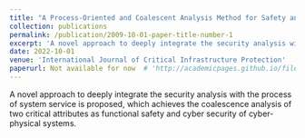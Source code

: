 ```yaml
---
title: "A Process-Oriented and Coalescent Analysis Method for Safety and Security in Railway Systems"
collection: publications
permalink: /publication/2009-10-01-paper-title-number-1
excerpt: 'A novel approach to deeply integrate the security analysis with the process of system service is proposed, which achieves the coalescence analysis of two critical attributes as functional safety and cyber security of cyber-physical systems.'
date: 2022-10-01
venue: 'International Journal of Critical Infrastructure Protection'
paperurl: Not available for now  # 'http://academicpages.github.io/files/paper1.pdf'
---
```

A novel approach to deeply integrate the security analysis with the process of system service is proposed, which achieves the coalescence analysis of two critical attributes as functional safety and cyber security of cyber-physical systems.
